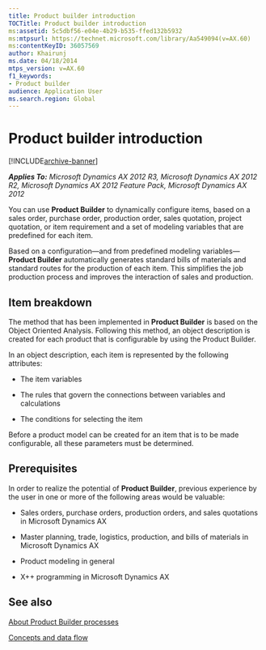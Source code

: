```yaml
---
title: Product builder introduction
TOCTitle: Product builder introduction
ms:assetid: 5c5dbf56-e04e-4b29-b535-ffed132b5932
ms:mtpsurl: https://technet.microsoft.com/library/Aa549094(v=AX.60)
ms:contentKeyID: 36057569
author: Khairunj
ms.date: 04/18/2014
mtps_version: v=AX.60
f1_keywords:
- Product builder
audience: Application User
ms.search.region: Global
---
```


# Product builder introduction 


[!INCLUDE[archive-banner](includes/archive-banner.md)]


_**Applies To:** Microsoft Dynamics AX 2012 R3, Microsoft Dynamics AX 2012 R2, Microsoft Dynamics AX 2012 Feature Pack, Microsoft Dynamics AX 2012_

You can use **Product Builder** to dynamically configure items, based on a sales order, purchase order, production order, sales quotation, project quotation, or item requirement and a set of modeling variables that are predefined for each item.

Based on a configuration—and from predefined modeling variables—**Product Builder** automatically generates standard bills of materials and standard routes for the production of each item. This simplifies the job production process and improves the interaction of sales and production.

## Item breakdown

The method that has been implemented in **Product Builder** is based on the Object Oriented Analysis. Following this method, an object description is created for each product that is configurable by using the Product Builder.

In an object description, each item is represented by the following attributes:

  - The item variables

  - The rules that govern the connections between variables and calculations

  - The conditions for selecting the item

Before a product model can be created for an item that is to be made configurable, all these parameters must be determined.

## Prerequisites

In order to realize the potential of **Product Builder**, previous experience by the user in one or more of the following areas would be valuable:

  - Sales orders, purchase orders, production orders, and sales quotations in Microsoft Dynamics AX

  - Master planning, trade, logistics, production, and bills of materials in Microsoft Dynamics AX

  - Product modeling in general

  - X++ programming in Microsoft Dynamics AX

## See also

[About Product Builder processes](about-product-builder-processes.md)

[Concepts and data flow](concepts-and-data-flow.md)

  


